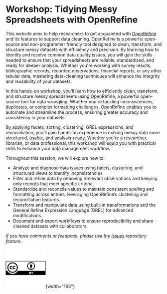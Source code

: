 # Workshop: Tidying Messy Spreadsheets with OpenRefine

This website aims to help researchers to get acquainted with [OpenRefine](https://openrefine.org) and its features to support data cleaning. OpenRefine is a powerful open-source and non-programmer friendly tool designed to clean, transform, and structure messy datasets with efficiency and precision. By learning how to identify and resolve common data quality issues, you will gain the skills needed to ensure that your spreadsheets are reliable, standardized, and ready for deeper analysis. Whether you're working with survey results, bibliographic records, recorded observations, financial reports, or any other tabular data, mastering data-cleaning techniques will enhance the integrity and reusability of your datasets.

In this hands-on workshop, you'll learn how to efficiently clean, transform, and structure messy spreadsheets using OpenRefine, a powerful open-source tool for data wrangling. Whether you're tackling inconsistencies, duplicates, or complex formatting challenges, OpenRefine enables you to automate and streamline the process, ensuring greater accuracy and consistency in your datasets.

By applying facets, sorting, clustering, GREL expressions, and reconciliation, you'll gain hands-on experience in making messy data more structured, usable, and analysis-ready. Whether you're a researcher, librarian, or data professional, this workshop will equip you with practical skills to enhance your data management workflow.

Throughout this session, we will explore how to:

-   Analyze and diagnose data issues using facets, clustering, and structured views to identify inconsistencies.
-   Filter and refine data by removing irrelevant observations and keeping only records that meet specific criteria.
-   Standardize and reconcile values to maintain consistent spelling and formatting across entries, leveraging OpenRefine’s clustering and reconciliation features.
-   Transform and manipulate data using built-in transformations and the General Refine Expression Language (GREL) for advanced modifications.
-   Document and export workflows to ensure reproducibility and share cleaned datasets with collaborators.

*If you have comments or feedback, please use the [issues](https://github.com/UCSB-Library-Research-Data-Services/qualdata-training/blob/main/enter%20URL%20for%20issues) repository feature.*

![](images/cc-by.svg){width="193"}
